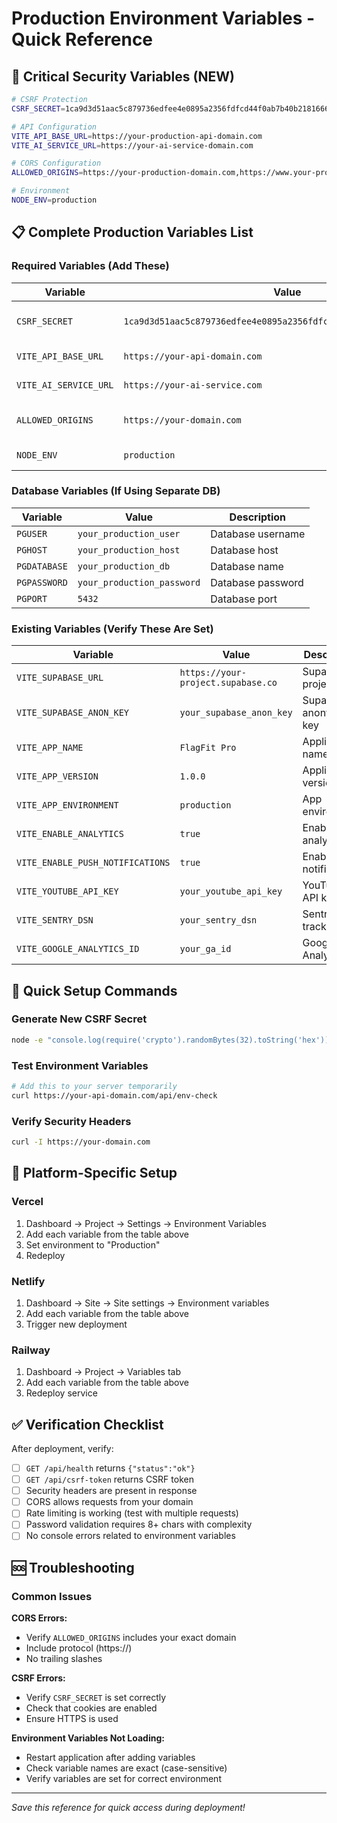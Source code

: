 # Production Environment Variables - Quick Reference

## 🔐 Critical Security Variables (NEW)

```bash
# CSRF Protection
CSRF_SECRET=1ca9d3d51aac5c879736edfee4e0895a2356fdfcd44f0ab7b40b21816660658c

# API Configuration
VITE_API_BASE_URL=https://your-production-api-domain.com
VITE_AI_SERVICE_URL=https://your-ai-service-domain.com

# CORS Configuration
ALLOWED_ORIGINS=https://your-production-domain.com,https://www.your-production-domain.com

# Environment
NODE_ENV=production
```

## 📋 Complete Production Variables List

### Required Variables (Add These)

| Variable | Value | Description |
|----------|-------|-------------|
| `CSRF_SECRET` | `1ca9d3d51aac5c879736edfee4e0895a2356fdfcd44f0ab7b40b21816660658c` | CSRF protection secret |
| `VITE_API_BASE_URL` | `https://your-api-domain.com` | Your API server URL |
| `VITE_AI_SERVICE_URL` | `https://your-ai-service.com` | AI service URL |
| `ALLOWED_ORIGINS` | `https://your-domain.com` | CORS allowed origins |
| `NODE_ENV` | `production` | Environment setting |

### Database Variables (If Using Separate DB)

| Variable | Value | Description |
|----------|-------|-------------|
| `PGUSER` | `your_production_user` | Database username |
| `PGHOST` | `your_production_host` | Database host |
| `PGDATABASE` | `your_production_db` | Database name |
| `PGPASSWORD` | `your_production_password` | Database password |
| `PGPORT` | `5432` | Database port |

### Existing Variables (Verify These Are Set)

| Variable | Value | Description |
|----------|-------|-------------|
| `VITE_SUPABASE_URL` | `https://your-project.supabase.co` | Supabase project URL |
| `VITE_SUPABASE_ANON_KEY` | `your_supabase_anon_key` | Supabase anonymous key |
| `VITE_APP_NAME` | `FlagFit Pro` | Application name |
| `VITE_APP_VERSION` | `1.0.0` | Application version |
| `VITE_APP_ENVIRONMENT` | `production` | App environment |
| `VITE_ENABLE_ANALYTICS` | `true` | Enable analytics |
| `VITE_ENABLE_PUSH_NOTIFICATIONS` | `true` | Enable push notifications |
| `VITE_YOUTUBE_API_KEY` | `your_youtube_api_key` | YouTube API key |
| `VITE_SENTRY_DSN` | `your_sentry_dsn` | Sentry error tracking |
| `VITE_GOOGLE_ANALYTICS_ID` | `your_ga_id` | Google Analytics ID |

## 🚀 Quick Setup Commands

### Generate New CSRF Secret
```bash
node -e "console.log(require('crypto').randomBytes(32).toString('hex'))"
```

### Test Environment Variables
```bash
# Add this to your server temporarily
curl https://your-api-domain.com/api/env-check
```

### Verify Security Headers
```bash
curl -I https://your-domain.com
```

## 📱 Platform-Specific Setup

### Vercel
1. Dashboard → Project → Settings → Environment Variables
2. Add each variable from the table above
3. Set environment to "Production"
4. Redeploy

### Netlify
1. Dashboard → Site → Site settings → Environment variables
2. Add each variable from the table above
3. Trigger new deployment

### Railway
1. Dashboard → Project → Variables tab
2. Add each variable from the table above
3. Redeploy service

## ✅ Verification Checklist

After deployment, verify:

- [ ] `GET /api/health` returns `{"status":"ok"}`
- [ ] `GET /api/csrf-token` returns CSRF token
- [ ] Security headers are present in response
- [ ] CORS allows requests from your domain
- [ ] Rate limiting is working (test with multiple requests)
- [ ] Password validation requires 8+ chars with complexity
- [ ] No console errors related to environment variables

## 🆘 Troubleshooting

### Common Issues

**CORS Errors:**
- Verify `ALLOWED_ORIGINS` includes your exact domain
- Include protocol (https://)
- No trailing slashes

**CSRF Errors:**
- Verify `CSRF_SECRET` is set correctly
- Check that cookies are enabled
- Ensure HTTPS is used

**Environment Variables Not Loading:**
- Restart application after adding variables
- Check variable names are exact (case-sensitive)
- Verify variables are set for correct environment

---

*Save this reference for quick access during deployment!* 